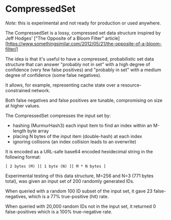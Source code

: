# CompressedSet

*Note:* this is experimental and not ready for production or used anywhere.

The CompressedSet is a lossy, compressed set data structure inspired by Jeff Hodges' ["The Opposite of a Bloom Filter" article][https://www.somethingsimilar.com/2012/05/21/the-opposite-of-a-bloom-filter/]

The idea is that it's useful to have a compressed, probabilistic set data structure that can answer "probably not in set" with a high degree of confidence (very few false positives) and "probably in set" with a medium degree of confidence (some false negatives).

It allows, for example, representing cache state over a resource-constrained network.

Both false negatives and false positives are tunable, compromising on size at higher values.

The CompressedSet compresses the input set by:
* hashing (MurmurHash3) each input item to find an index within an M-length byte array
* placing N bytes of the input item (double-hash) at each index
* ignoring collisons (an index collision leads to an overwrite)

It is encoded as a URL-safe base64 encoded hexidecimal string in the following format:

    [ 2 bytes (M) ][ 1 byte (N) ][ M * N bytes ]

Experimental testing of this data structure, M=256 and N=3 (771 bytes total), was given an input set of 200 randomly generated IDs.

When queried with a random 100 ID subset of the input set, it gave 23 false-negatives, which is a 77% true-positive (hit) rate.

When queried with 20,000 random IDs not in the input set, it returned 0 false-positives which is a 100% true-negative rate.
